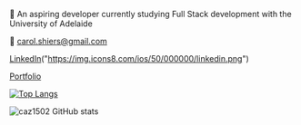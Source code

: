 

🌱 An aspiring developer currently studying Full Stack development with the University of Adelaide


💌 carol.shiers@gmail.com


[LinkedIn](https://www.linkedin.com/in/carol-shiers-001420b6/)("https://img.icons8.com/ios/50/000000/linkedin.png")

[Portfolio](https://caz1502.github.io/Portfolio-Reworked/)




[![Top Langs](https://github-readme-stats.vercel.app/api/top-langs/?username=caz1502&layout=compact&show_icons=true&theme=radical)](https://github.com/caz1502/github-readme-stats)

![caz1502 GitHub stats](https://github-readme-stats.vercel.app/api?username=caz1502&show_icons=true&theme=radical)





<!---
caz1502/caz1502 is a ✨ special ✨ repository because its `README.md` (this file) appears on your GitHub profile.
You can click the Preview link to take a look at your changes.
--->
